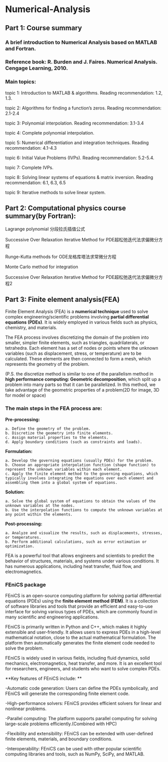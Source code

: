 # Numerical-Analysis

## Part 1: Course summary

### A brief introduction to Numerical Analysis based on MATLAB and Fortran.

### Reference book: R. Burden and J. Faires. Numerical Analysis. Cengage Learning, 2010.


### Main topics:

topic 1: Introduction to MATLAB & algorithms.
Reading recommendation: 1.2, 1.3.

topic 2: Algorithms for finding a function’s zeros.
Reading recommendation: 2.1-2.4

topic 3: Polynomial interpolation.
Reading recommendation: 3.1-3.4

topic 4: Complete polynomial interpolation.

topic 5: Numerical differentiation and integration techniques.
Reading recommendation: 4.1-4.3

topic 6: Initial Value Problems (IVPs).
Reading recommendation: 5.2-5.4.

topic 7: Complete IVPs.

topic 8: Solving linear systems of equations & matrix inversion.
Reading recommendation: 6.1, 6.3, 6.5

topic 9: Iterative methods to solve linear system.

## Part 2: Computational physics course summary(by Fortran):

Lagrange polynomial 分段拉氏插值公式

Successive Over Relaxation iterative Method for PDE超松弛迭代法求偏微分方程

Runge-Kutta methods for ODE龙格库塔法求常微分方程

Monte Carlo method for integration

Successive Over Relaxation iterative Method for PDE超松弛迭代法求偏微分方程2

## Part 3: Finite element analysis(FEA)

Finite Element Analysis (FEA) is a **numerical technique** used to solve complex engineering/scientific problems involving **partial differential equations (PDEs)**. It is widely employed in various fields such as physics, chemistry, and materials.

The FEA process involves discretizing the domain of the problem into smaller, simpler finite elements, such as triangles, quadrilaterals, or tetrahedra. Each element has a set of nodes or points where the unknown variables (such as displacement, stress, or temperature) are to be calculated. These elements are then connected to form a mesh, which represents the geometry of the problem.

(P.S. the discretize method is similar to one of the parallelism method in **high performance computing: Geometric decomposition**, which split up a problem into many parts so that it can be parallelized. In this method, we take advantage of the geometric properties of a problem(2D for image, 3D for model or space)

### The main steps in the FEA process are:

**Pre-processing:**

    a. Define the geometry of the problem.
    b. Discretize the geometry into finite elements.
    c. Assign material properties to the elements.
    d. Apply boundary conditions (such as constraints and loads).

**Formulation:**

    a. Develop the governing equations (usually PDEs) for the problem.
    b. Choose an appropriate interpolation function (shape function) to represent the unknown variables within each element.
    c. Apply the finite element method to the governing equations, which typically involves integrating the equations over each element and assembling them into a global system of equations.

**Solution:**

    a. Solve the global system of equations to obtain the values of the unknown variables at the nodes.
    b. Use the interpolation functions to compute the unknown variables at any point within the elements.

**Post-processing:**

    a. Analyze and visualize the results, such as displacements, stresses, or temperatures.
    b. Perform additional calculations, such as error estimation or optimization.

FEA is a powerful tool that allows engineers and scientists to predict the behavior of structures, materials, and systems under various conditions. It has numerous applications, including heat transfer, fluid flow, and electromagnetics.

### FEniCS package

FEniCS is an open-source computing platform for solving partial differential equations (PDEs) using the **finite element method (FEM)**. It is a collection of software libraries and tools that provide an efficient and easy-to-use interface for solving various types of PDEs, which are commonly found in many scientific and engineering applications.

FEniCS is primarily written in Python and C++, which makes it highly extensible and user-friendly. It allows users to express PDEs in a high-level mathematical notation, close to the actual mathematical formulation. The platform then automatically generates the finite element code needed to solve the problem.

FEniCS is widely used in various fields, including fluid dynamics, solid mechanics, electromagnetics, heat transfer, and more. It is an excellent tool for researchers, engineers, and students who want to solve complex PDEs.

**Key features of FEniCS include: **

-Automatic code generation: Users can define the PDEs symbolically, and FEniCS will generate the corresponding finite element code.

-High-performance solvers: FEniCS provides efficient solvers for linear and nonlinear problems.

-Parallel computing: The platform supports parallel computing for solving large-scale problems efficiently.(Combined with HPC)

-Flexibility and extensibility: FEniCS can be extended with user-defined finite elements, materials, and boundary conditions.

-Interoperability: FEniCS can be used with other popular scientific computing libraries and tools, such as NumPy, SciPy, and MATLAB.



